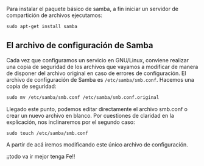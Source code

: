 Para instalar el paquete básico de samba, a fin iniciar un servidor de compartición de archivos ejecutamos:

```apache
sudo apt-get install samba
```

## El archivo de configuración de Samba

Cada vez que configuramos un servicio en GNU/Linux, conviene realizar una copia de seguridad de los archivos que vayamos a modificar de manera de disponer del archivo original en caso de errores de configuración. El archivo de configuración de Samba es `/etc/samba/smb.conf`. Hacemos una copia de seguridad: 

```apache
sudo mv /etc/samba/smb.conf /etc/samba/smb.conf.original
```

Llegado este punto, podemos editar directamente el archivo smb.conf o crear un nuevo archivo en blanco. Por cuestiones de claridad en la explicación, nos inclinaremos por el segundo caso: 

```apache
sudo touch /etc/samba/smb.conf
```

A partir de acá iremos modificando este único archivo de configuración.

¡¡todo va ir mejor tenga Fe!!
